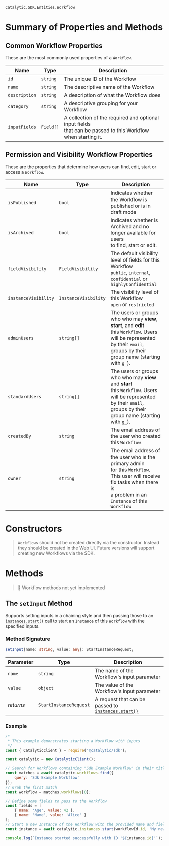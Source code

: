 `Catalytic.SDK.Entities.Workflow`

# Summary of Properties and Methods

## Common Workflow Properties

These are the most commonly used properties of a `Workflow`.

| Name          | Type      | Description                                                                                                       |
| ------------- | --------- | ----------------------------------------------------------------------------------------------------------------- |
| `id`          | `string`  | The unique ID of the Workflow                                                                                     |
| `name`        | `string`  | The descriptive name of the Workflow                                                                              |
| `description` | `string`  | A description of what the Workflow does                                                                           |
| `category`    | `string`  | A descriptive grouping for your Workflow                                                                          |
| `inputFields` | `Field[]` | A collection of the required and optional input fields <br> that can be passed to this Workflow when starting it. |

## Permission and Visibility Workflow Properties

These are the properties that determine how users can find, edit, start or access a `Workflow`.

| Name                 | Type                 | Description                                                                                                                                                                             |
| -------------------- | -------------------- | --------------------------------------------------------------------------------------------------------------------------------------------------------------------------------------- |
| `isPublished`        | `bool`               | Indicates whether the Workflow is published or is in draft mode                                                                                                                         |
| `isArchived`         | `bool`               | Indicates whether is Archived and no longer available for users <br> to find, start or edit.                                                                                            |
| `fieldVisibility`    | `FieldVisibility`    | The default visibility level of fields for this Workflow<br>`public`, `internal`, `confidential` or `highlyConfidential`                                                                |
| `instanceVisibility` | `InstanceVisibility` | The visibility level of this Workflow<br>`open` or `restricted`                                                                                                                         |
| `adminUsers`         | `string[]`           | The users or groups who who may **view**, **start**, and **edit**<br> this `Workflow`. Users will be represented by their `email`,<br> groups by their group name (starting with `g_`). |
| `standardUsers`      | `string[]`           | The users or groups who who may **view** and **start**<br> this `Workflow`. Users will be represented by their `email`,<br> groups by their group name (starting with `g_`).            |
| `createdBy`          | `string`             | The email address of the user who created this `Workflow`                                                                                                                               |
| `owner`              | `string`             | The email address of the user who is the primary admin <br>for this `Workflow`. This user will receive fix tasks when there is<br> a problem in an `Instance` of this `Workflow`        |

# Constructors

> `Workflow`s should not be created directly via the constructor. Instead they should be created in the Web UI. Future versions will support creating new Workflows via the SDK.

# Methods

> 🚧 Workflow methods not yet implemented

## The `setInput` Method

Supports setting inputs in a chaining style and then passing those to an [`instances.start()`](doc:start-an-instance-node) call to start an `Instance` of this `Workflow` with the specified inputs.

### Method Signature

```typescript
setInput(name: string, value: any): StartInstanceRequest;
```

| Parameter | Type                   | Description                                                                       |
| --------- | ---------------------- | --------------------------------------------------------------------------------- |
| `name`    | `string`               | The name of the Workflow's input parameter                                        |
| `value`   | `object`               | The value of the Workflow's input parameter                                       |
| _returns_ | `StartInstanceRequest` | A request that can be passed to [`instances.start()`](doc:start-an-instance-node) |

### Example

```js
/*
 * This example demonstrates starting a Workflow with inputs
 */
const { CatalyticClient } = require('@catalytic/sdk');

const catalytic = new CatalyticClient();

// Search for Workflows containing "Sdk Example Workflow" in their title or description
const matches = await catalytic.workflows.find({
    query: 'Sdk Example Workflow'
});
// Grab the first match
const workflow = matches.workflows[0];

// Define some fields to pass to the Workflow
const fields = [
    { name: 'Age', value: 42 },
    { name: 'Name', value: 'Alice' }
];
// Start a new Instance of the Workflow with the provided name and fields
const instance = await catalytic.instances.start(workflowId.id, 'My new Instance', fields);

console.log(`Instance started successfully with ID '${instance.id}'`);
```
